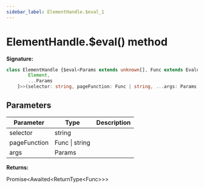 ```yaml
---
sidebar_label: ElementHandle.$eval_1
---
```

# ElementHandle.$eval() method

**Signature:**

```typescript
class ElementHandle {$eval<Params extends unknown[], Func extends EvaluateFunc<[Element, ...Params]> = EvaluateFunc<[
        Element,
        ...Params
    ]>>(selector: string, pageFunction: Func | string, ...args: Params): Promise<Awaited<ReturnType<Func>>>;}
```

## Parameters

|  Parameter | Type | Description |
|  --- | --- | --- |
|  selector | string |  |
|  pageFunction | Func \| string |  |
|  args | Params |  |

**Returns:**

Promise&lt;Awaited&lt;ReturnType&lt;Func&gt;&gt;&gt;

